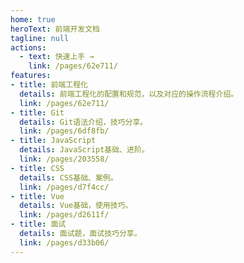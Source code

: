 ```yaml
---
home: true
heroText: 前端开发文档
tagline: null
actions:
  - text: 快速上手 →
    link: /pages/62e711/
features:
- title: 前端工程化
  details: 前端工程化的配置和规范，以及对应的操作流程介绍。
  link: /pages/62e711/
- title: Git
  details: Git语法介绍，技巧分享。
  link: /pages/6df8fb/
- title: JavaScript
  details: JavaScript基础、进阶。
  link: /pages/203558/
- title: CSS
  details: CSS基础、案例。
  link: /pages/d7f4cc/
- title: Vue
  details: Vue基础，使用技巧。
  link: /pages/d2611f/
- title: 面试
  details: 面试题，面试技巧分享。
  link: /pages/d33b06/
---
```


